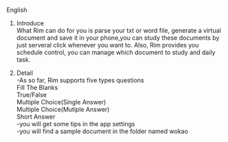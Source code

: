 English

1. Introduce    
What Rim can do for you is parse your txt or word file, generate a virtual document and save it in your phone,you can study these documents by just serveral click whenever you want to. Also, Rim provides you schedule control, you can manage which document to study and daily task.


2. Detail    
-As so far, Rim supports five types questions     
Fill The Blanks    
True/False    
Multiple Choice(Single Answer)    
Multiple Choice(Mutiple Answer)    
Short Answer    
-you will get some tips in the app settings	    
-you will find a sample document in the folder named wokao